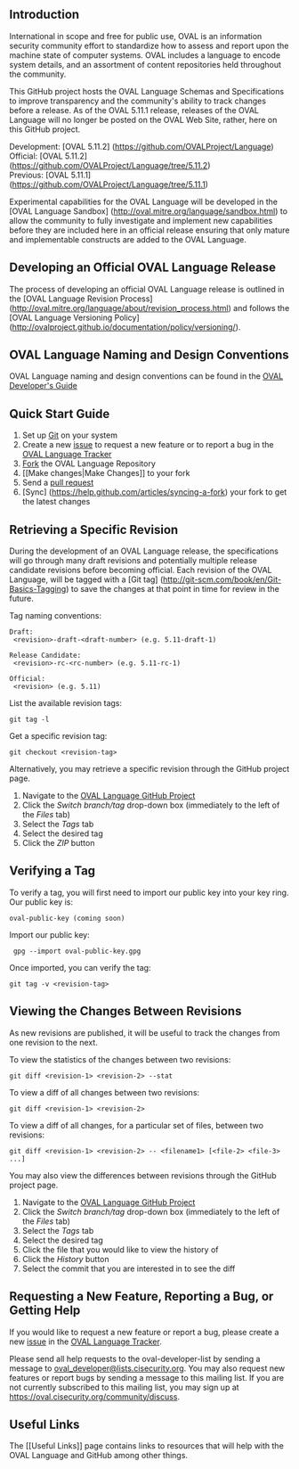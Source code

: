 ## Introduction
International in scope and free for public use, OVAL is an information security community effort to standardize how to assess and report upon the machine state of computer systems. OVAL includes a language to encode system details, and an assortment of content repositories held throughout the community.

This GitHub project hosts the OVAL Language Schemas and Specifications to improve transparency and the community's ability to track changes before a release. As of the OVAL 5.11.1 release, releases of the OVAL Language will no longer be posted on the OVAL Web Site, rather, here on this GitHub project.

Development: [OVAL 5.11.2] (https://github.com/OVALProject/Language)<br>
Official: [OVAL 5.11.2] (https://github.com/OVALProject/Language/tree/5.11.2)<br>
Previous: [OVAL 5.11.1] (https://github.com/OVALProject/Language/tree/5.11.1)<br>

Experimental capabilities for the OVAL Language will be developed in the [OVAL Language Sandbox] (http://oval.mitre.org/language/sandbox.html) to allow the community to fully investigate and implement new capabilities before they are included here in an official release ensuring that only mature and implementable constructs are added to the OVAL Language.

## Developing an Official OVAL Language Release
The process of developing an official OVAL Language release is outlined in the [OVAL Language Revision Process] (http://oval.mitre.org/language/about/revision_process.html) and follows the [OVAL Language Versioning Policy] (http://ovalproject.github.io/documentation/policy/versioning/).

## OVAL Language Naming and Design Conventions
OVAL Language naming and design conventions can be found in the [OVAL Developer's Guide](http://ovalproject.github.io/getting-started/best-practices/)

## Quick Start Guide
1. Set up [Git](http://help.github.com/win-set-up-git/) on your system
2. Create a new [issue](https://github.com/blog/831-issues-2-0-the-next-generation) to request a new feature or to report a bug in the [OVAL Language Tracker](https://github.com/OVALProject/Language/issues)
3. [Fork](http://help.github.com/fork-a-repo/) the OVAL Language Repository
4. [[Make changes|Make Changes]] to your fork
5. Send a [pull request](http://help.github.com/send-pull-requests)
6. [Sync] (https://help.github.com/articles/syncing-a-fork) your fork to get the latest changes

## Retrieving a Specific Revision
During the development of an OVAL Language release, the specifications will go through many draft revisions and potentially multiple release candidate revisions before becoming official. Each revision of the OVAL Language, will be tagged with a [Git tag] (http://git-scm.com/book/en/Git-Basics-Tagging) to save the changes at that point in time for review in the future.

Tag naming conventions:<br>

    Draft:     
     <revision>-draft-<draft-number> (e.g. 5.11-draft-1)

    Release Candidate:      
     <revision>-rc-<rc-number> (e.g. 5.11-rc-1)
  
    Official: 
     <revision> (e.g. 5.11)

List the available revision tags:<br>

    git tag -l

Get a specific revision tag:<br>

    git checkout <revision-tag>

Alternatively, you may retrieve a specific revision through the GitHub project page.

1. Navigate to the [OVAL Language GitHub Project](https://github.com/OVALProject/Language)
2. Click the _Switch branch/tag_ drop-down box (immediately to the left of the _Files_ tab)
3. Select the _Tags_ tab
4. Select the desired tag
5. Click the _ZIP_ button

## Verifying a Tag
To verify a tag, you will first need to import our public key into your key ring. Our public key is:

    oval-public-key (coming soon)

Import our public key:

     gpg --import oval-public-key.gpg

Once imported, you can verify the tag:

    git tag -v <revision-tag>

## Viewing the Changes Between Revisions
As new revisions are published, it will be useful to track the changes from one revision to the next.

To view the statistics of the changes between two revisions:

    git diff <revision-1> <revision-2> --stat

To view a diff of all changes between two revisions:

    git diff <revision-1> <revision-2>

To view a diff of all changes, for a particular set of files, between two revisions:

    git diff <revision-1> <revision-2> -- <filename1> [<file-2> <file-3> ...]

You may also view the differences between revisions through the GitHub project page.

1. Navigate to the [OVAL Language GitHub Project](https://github.com/OVALProject/Language)
2. Click the _Switch branch/tag_ drop-down box (immediately to the left of the _Files_ tab)
3. Select the _Tags_ tab
4. Select the desired tag
5. Click the file that you would like to view the history of
6. Click the _History_ button
7. Select the commit that you are interested in to see the diff

## Requesting a New Feature, Reporting a Bug, or Getting Help
If you would like to request a new feature or report a bug, please create a new [issue](https://github.com/blog/831-issues-2-0-the-next-generation) in the [OVAL Language Tracker](https://github.com/OVALProject/Language/issues). 

Please send all help requests to the oval-developer-list by sending a message to oval_developer@lists.cisecurity.org. You may also request new features or report bugs by sending a message to this mailing list. If you are not currently subscribed to this mailing list, you may sign up at https://oval.cisecurity.org/community/discuss.

## Useful Links
The [[Useful Links]] page contains links to resources that will help with the OVAL Language and GitHub among other things.